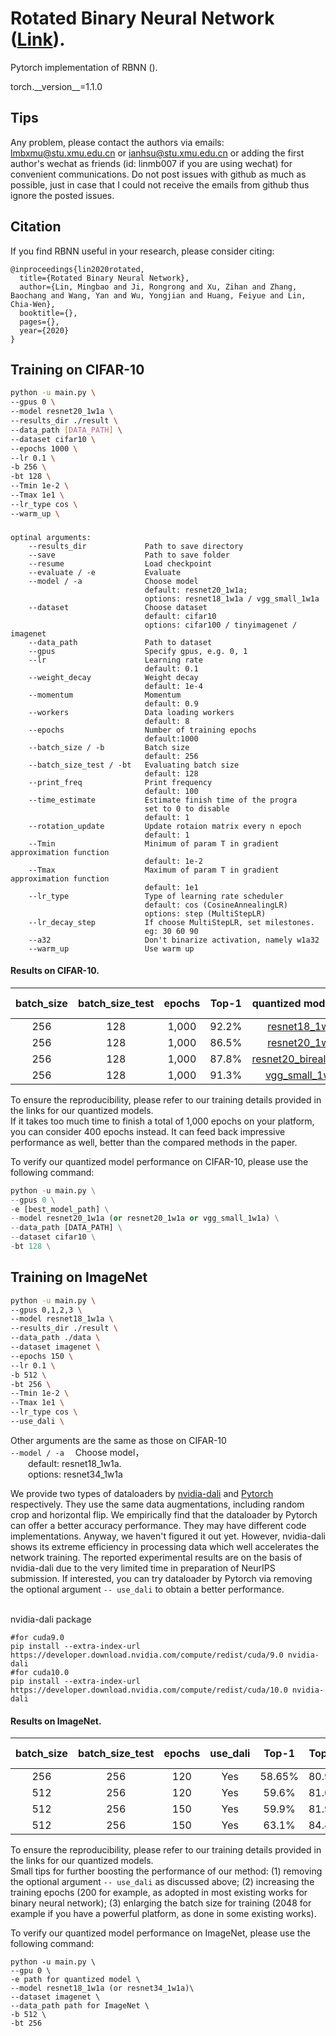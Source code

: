 # Rotated Binary Neural Network ([Link]()).

Pytorch implementation of RBNN ().

torch.\_\_version\_\_=1.1.0 


## Tips

Any problem, please contact the authors via emails: lmbxmu@stu.xmu.edu.cn or ianhsu@stu.xmu.edu.cn or adding the first author's wechat as friends (id: linmb007 if you are using wechat) for convenient communications. Do not post issues with github as much as possible, just in case that I could not receive the emails from github thus ignore the posted issues.

## Citation
If you find RBNN useful in your research, please consider citing:
```
@inproceedings{lin2020rotated,
  title={Rotated Binary Neural Network},
  author={Lin, Mingbao and Ji, Rongrong and Xu, Zihan and Zhang, Baochang and Wang, Yan and Wu, Yongjian and Huang, Feiyue and Lin, Chia-Wen},
  booktitle={},
  pages={},
  year={2020}
}
```


## Training on CIFAR-10
```bash
python -u main.py \
--gpus 0 \
--model resnet20_1w1a \
--results_dir ./result \
--data_path [DATA_PATH] \
--dataset cifar10 \
--epochs 1000 \
--lr 0.1 \
-b 256 \
-bt 128 \
--Tmin 1e-2 \
--Tmax 1e1 \
--lr_type cos \
--warm_up \
```
### 
```
optinal arguments:
    --results_dir             Path to save directory  
    --save                    Path to save folder    
    --resume                  Load checkpoint    
    --evaluate / -e           Evaluate  
    --model / -a              Choose model   
                              default: resnet20_1w1a;   
                              options: resnet18_1w1a / vgg_small_1w1a       
    --dataset                 Choose dataset
                              default: cifar10
                              options: cifar100 / tinyimagenet / imagenet  
    --data_path               Path to dataset    
    --gpus                    Specify gpus, e.g. 0, 1  
    --lr                      Learning rate
                              default: 0.1  
    --weight_decay            Weight decay
                              default: 1e-4  
    --momentum                Momentum
                              default: 0.9  
    --workers                 Data loading workers
                              default: 8  
    --epochs                  Number of training epochs
                              default:1000  
    --batch_size / -b         Batch size
                              default: 256   
    --batch_size_test / -bt   Evaluating batch size
                              default: 128  
    --print_freq              Print frequency 
                              default: 100  
    --time_estimate           Estimate finish time of the progra
                              set to 0 to disable
                              default: 1     
    --rotation_update         Update rotaion matrix every n epoch
                              default: 1   
    --Tmin                    Minimum of param T in gradient approximation function
                              default: 1e-2  
    --Tmax                    Maximum of param T in gradient approximation function
                              default: 1e1  
    --lr_type                 Type of learning rate scheduler
                              default: cos (CosineAnnealingLR)
                              options: step (MultiStepLR)  
    --lr_decay_step           If choose MultiStepLR, set milestones.
                              eg: 30 60 90    
    --a32                     Don't binarize activation, namely w1a32    
    --warm_up                 Use warm up  
```
#### Results on CIFAR-10.

| batch_size | batch_size_test | epochs| Top-1 |quantized model Link | Paper data|
|:----------:|:---------------:|:-----:|:-----:|:-------------------:|:---------:|
|   256      |  128            |1,000  | 92.2% |[resnet18_1w1a]()|  $\checkmark$      | 
|   256      |  128            |1,000  | 86.5% |[resnet20_1w1a]()|  $\checkmark$      | 
|   256      |  128            |1,000  | 87.8% |[resnet20_bireal_1w1a]()|  $\checkmark$      | 
|   256      |  128            |1,000  | 91.3% |[vgg_small_1w1a]()|  $\checkmark$      | 

To ensure the reproducibility, please refer to our training details provided in the links for our quantized models. \
If it takes too much time to finish a total of 1,000 epochs on your platform, you can consider 400 epochs instead. It can feed back impressive performance as well, better than the compared methods in the paper.

To verify our quantized model performance on CIFAR-10, please use the following command:
```python 
python -u main.py \
--gpus 0 \
-e [best_model_path] \
--model resnet20_1w1a (or resnet20_1w1a or vgg_small_1w1a) \
--data_path [DATA_PATH] \
--dataset cifar10 \
-bt 128 \
```


## Training on ImageNet
```bash
python -u main.py \
--gpus 0,1,2,3 \
--model resnet18_1w1a \
--results_dir ./result \
--data_path ./data \
--dataset imagenet \
--epochs 150 \
--lr 0.1 \
-b 512 \
-bt 256 \
--Tmin 1e-2 \
--Tmax 1e1 \
--lr_type cos \
--use_dali \
```   
Other arguments are the same as those on CIFAR-10   
`--model / -a` &emsp;Choose model，  
&emsp;&emsp;default: resnet18_1w1a.   
&emsp;&emsp;options: resnet34_1w1a     

We provide two types of dataloaders by [nvidia-dali](https://docs.nvidia.com/deeplearning/dali/user-guide/docs/index.html) and [Pytorch](https://pytorch.org/docs/stable/data.html) respectively. They use the same data augmentations, including random crop and horizontal flip. We empirically find that the dataloader by Pytorch can offer a better accuracy performance. They may have different code implementations. Anyway, we haven't figured it out yet. However, nvidia-dali shows its extreme efficiency in processing data which well accelerates the network training. The reported experimental results are on the basis of nvidia-dali due to the very limited time in preparation of NeurIPS submission. If interested, you can try dataloader by Pytorch via removing the optional argument ```-- use_dali``` to obtain a better performance.
 
 \
nvidia-dali package
```
#for cuda9.0
pip install --extra-index-url https://developer.download.nvidia.com/compute/redist/cuda/9.0 nvidia-dali
#for cuda10.0
pip install --extra-index-url https://developer.download.nvidia.com/compute/redist/cuda/10.0 nvidia-dali
```


#### Results on ImageNet.

| batch_size | batch_size_test | epochs| use_dali| Top-1| Top-5 |quantized model Link | Paper data|
|:----------:|:---------------:|:-----:|:-------:|:----:|:-----:|:-------------------:|:---------:|
|   256      |  256            |  120  | Yes     |58.65%|80.9%  |[resnet18_1w1a](https://drive.google.com/file/d/1j5awYHDurydgI8F6ETUYnJT69VjJezVu/view?usp=sharing)    |  $\times$ | 
|   512      |  256            |  120  | Yes     |59.6% |81.6%  |[resnet18_1w1a](https://drive.google.com/file/d/1lTH9CrJGvQV3Cply2vmpAS2Vq0nJ_j6C/view?usp=sharing)    | $\checkmark$| 
|   512      |  256            |  150  | Yes     |59.9% |81.9%  |[resnet18_1w1a](https://drive.google.com/file/d/1nw7nUz87DzFGirFajP9dsDkoFyfWB-Kr/view?usp=sharing)    |  $\times$ | 
|   512      |  256            |  150  | Yes     |63.1% |84.4%  |[resnet34_1w1a](https://drive.google.com/file/d/1AOHbaLFmZ_F23jn8aKerMonKkuJT1g0s/view?usp=sharing)    |  $\checkmark$|

To ensure the reproducibility, please refer to our training details provided in the links for our quantized models. \
Small tips for further boosting the performance of our method: (1) removing the optional argument ```-- use_dali``` as discussed above; (2) increasing the training epochs (200 for example, as adopted in most existing works for binary neural network); (3) enlarging the batch size for training (2048 for example if you have a powerful platform, as done in some existing works). 

To verify our quantized model performance on ImageNet, please use the following command:
```
python -u main.py \
--gpu 0 \
-e path for quantized model \
--model resnet18_1w1a (or resnet34_1w1a)\
--dataset imagenet \
--data_path path for ImageNet \
-b 512 \
-bt 256
```
